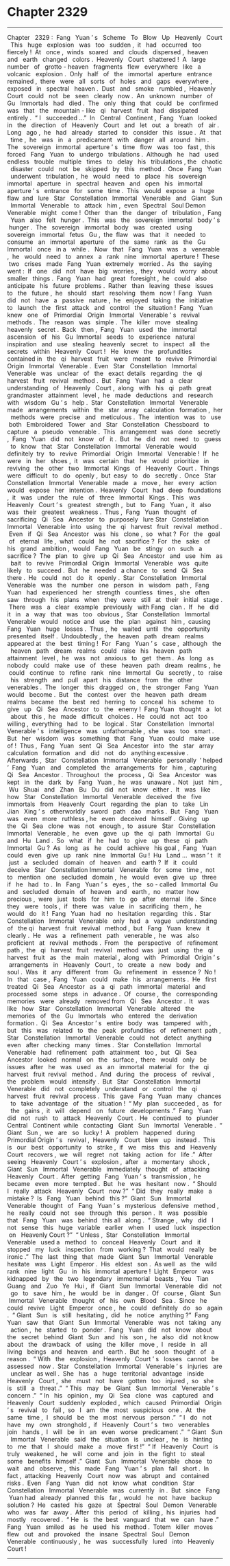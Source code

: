 
# Chapter 2329


---

Chapter ‌ ‌ 2329 :‌ ‌ Fang ‌ ‌ Yuan ’ s ‌ ‌ Scheme ‌ ‌ To ‌ ‌ Blow ‌ ‌ Up ‌ ‌ Heavenly ‌ ‌ Court ‌ ‌‌
This ‌ ‌ huge ‌ ‌ explosion ‌ ‌ was ‌ ‌ too ‌ ‌ sudden ,‌ ‌ it ‌ ‌ had ‌ ‌ occurred ‌ ‌ too ‌ ‌ fiercely !‌ ‌‌
At ‌ ‌ once ,‌ ‌ winds ‌ ‌ soared ‌ ‌ and ‌ ‌ clouds ‌ ‌ dispersed ,‌ ‌ heaven ‌ ‌ and ‌ ‌ earth ‌ ‌ changed ‌ ‌ colors .‌ ‌‌
Heavenly ‌ ‌ Court ‌ ‌ shattered !‌ ‌‌
A ‌ ‌ large ‌ ‌ number ‌ ‌ of ‌ ‌ grotto - heaven ‌ ‌ fragments ‌ ‌ flew ‌ ‌ everywhere ‌ ‌ like ‌ ‌ a ‌ ‌ volcanic ‌ ‌ explosion .‌ ‌ Only ‌ ‌ half ‌ ‌ of ‌ ‌ the ‌ ‌ immortal ‌ ‌ aperture ‌ ‌ entrance ‌ ‌ remained ,‌ ‌ there ‌ ‌ were ‌ ‌ all ‌ ‌ sorts ‌ ‌ of ‌ ‌ holes ‌ ‌ and ‌ ‌ gaps ‌ ‌ everywhere ,‌ ‌ exposed ‌ ‌ in ‌ ‌ spectral ‌ ‌ heaven .‌ ‌‌
Dust ‌ ‌ and ‌ ‌ smoke ‌ ‌ rumbled ,‌ ‌ Heavenly ‌ ‌ Court ‌ ‌ could ‌ ‌ not ‌ ‌ be ‌ ‌ seen ‌ ‌ clearly ‌ ‌ now .‌ ‌‌
An ‌ ‌ unknown ‌ ‌ number ‌ ‌ of ‌ ‌ Gu ‌ ‌ Immortals ‌ ‌ had ‌ ‌ died .‌ ‌‌
The ‌ ‌ only ‌ ‌ thing ‌ ‌ that ‌ ‌ could ‌ ‌ be ‌ ‌ confirmed ‌ ‌ was ‌ ‌ that ‌ ‌ the ‌ ‌ mountain - like ‌ ‌ qi ‌ ‌ harvest ‌ ‌ fruit ‌ ‌ had ‌ ‌ dissipated ‌ ‌ entirely .‌ ‌‌
“ I ‌ ‌ succeeded …”‌ ‌ In ‌ ‌ Central ‌ ‌ Continent ,‌ ‌ Fang ‌ ‌ Yuan ‌ ‌ looked ‌ ‌ in ‌ ‌ the ‌ ‌ direction ‌ ‌ of ‌ ‌ Heavenly ‌ ‌ Court ‌ ‌ and ‌ ‌ let ‌ ‌ out ‌ ‌ a ‌ ‌ breath ‌ ‌ of ‌ ‌ air .‌ ‌‌
Long ‌ ‌ ago ,‌ ‌ he ‌ ‌ had ‌ ‌ already ‌ ‌ started ‌ ‌ to ‌ ‌ consider ‌ ‌ this ‌ ‌ issue .‌ ‌‌
At ‌ ‌ that ‌ ‌ time ,‌ ‌ he ‌ ‌ was ‌ ‌ in ‌ ‌ a ‌ ‌ predicament ‌ ‌ with ‌ ‌ danger ‌ ‌ all ‌ ‌ around ‌ ‌ him .‌ ‌‌
The ‌ ‌ sovereign ‌ ‌ immortal ‌ ‌ aperture ’ s ‌ ‌ time ‌ ‌ flow ‌ ‌ was ‌ ‌ too ‌ ‌ fast ,‌ ‌ this ‌ ‌ forced ‌ ‌ Fang ‌ ‌ Yuan ‌ ‌ to ‌ ‌ undergo ‌ ‌ tribulations .‌ ‌ Although ‌ ‌ he ‌ ‌ had ‌ ‌ used ‌ ‌ endless ‌ ‌ trouble ‌ ‌ multiple ‌ ‌ times ‌ ‌ to ‌ ‌ delay ‌ ‌ his ‌ ‌ tribulations ,‌ ‌ the ‌ ‌ chaotic ‌ ‌ disaster ‌ ‌ could ‌ ‌ not ‌ ‌ be ‌ ‌ skipped ‌ ‌ by ‌ ‌ this ‌ ‌ method .‌ ‌‌
Once ‌ ‌ Fang ‌ ‌ Yuan ‌ ‌ underwent ‌ ‌ tribulation ,‌ ‌ he ‌ ‌ would ‌ ‌ need ‌ ‌ to ‌ ‌ place ‌ ‌ his ‌ ‌ sovereign ‌ ‌ immortal ‌ ‌ aperture ‌ ‌ in ‌ ‌ spectral ‌ ‌ heaven ‌ ‌ and ‌ ‌ open ‌ ‌ his ‌ ‌ immortal ‌ ‌ aperture ’ s ‌ ‌ entrance ‌ ‌ for ‌ ‌ some ‌ ‌ time .‌ ‌‌
This ‌ ‌ would ‌ ‌ expose ‌ ‌ a ‌ ‌ huge ‌ ‌ flaw ‌ ‌ and ‌ ‌ lure ‌ ‌ Star ‌ ‌ Constellation ‌ ‌ Immortal ‌ ‌ Venerable ‌ ‌ and ‌ ‌ Giant ‌ ‌ Sun ‌ ‌ Immortal ‌ ‌ Venerable ‌ ‌ to ‌ ‌ attack ‌ ‌ him ,‌ ‌ even ‌ ‌ Spectral ‌ ‌ Soul ‌ ‌ Demon ‌ ‌ Venerable ‌ ‌ might ‌ ‌ come !‌ ‌‌
Other ‌ ‌ than ‌ ‌ the ‌ ‌ danger ‌ ‌ of ‌ ‌ tribulation ,‌ ‌ Fang ‌ ‌ Yuan ‌ ‌ also ‌ ‌ felt ‌ ‌ hunger .‌ ‌‌
This ‌ ‌ was ‌ ‌ the ‌ ‌ sovereign ‌ ‌ immortal ‌ ‌ body ’ s ‌ ‌ hunger .‌ ‌‌
The ‌ ‌ sovereign ‌ ‌ immortal ‌ ‌ body ‌ ‌ was ‌ ‌ created ‌ ‌ using ‌ ‌ sovereign ‌ ‌ immortal ‌ ‌ fetus ‌ ‌ Gu ,‌ ‌ the ‌ ‌ flaw ‌ ‌ was ‌ ‌ that ‌ ‌ it ‌ ‌ needed ‌ ‌ to ‌ ‌ consume ‌ ‌ an ‌ ‌ immortal ‌ ‌ aperture ‌ ‌ of ‌ ‌ the ‌ ‌ same ‌ ‌ rank ‌ ‌ as ‌ ‌ the ‌ ‌ Gu ‌ ‌ Immortal ‌ ‌ once ‌ ‌ in ‌ ‌ a ‌ ‌ while .‌ ‌
‌
Now ‌ ‌ that ‌ ‌ Fang ‌ ‌ Yuan ‌ ‌ was ‌ ‌ a ‌ ‌ venerable ,‌ ‌ he ‌ ‌ would ‌ ‌ need ‌ ‌ to ‌ ‌ annex ‌ ‌ a ‌ ‌ rank ‌ ‌ nine ‌ ‌ immortal ‌ ‌ aperture !‌ ‌‌
These ‌ ‌ two ‌ ‌ crises ‌ ‌ made ‌ ‌ Fang ‌ ‌ Yuan ‌ ‌ extremely ‌ ‌ worried .‌ ‌‌
As ‌ ‌ the ‌ ‌ saying ‌ ‌ went :‌ ‌ If ‌ ‌ one ‌ ‌ did ‌ ‌ not ‌ ‌ have ‌ ‌ big ‌ ‌ worries ,‌ ‌ they ‌ ‌ would ‌ ‌ worry ‌ ‌ about ‌ ‌ smaller ‌ ‌ things .‌ ‌‌
Fang ‌ ‌ Yuan ‌ ‌ had ‌ ‌ great ‌ ‌ foresight ,‌ ‌ he ‌ ‌ could ‌ ‌ also ‌ ‌ anticipate ‌ ‌ his ‌ ‌ future ‌ ‌ problems .‌ ‌ Rather ‌ ‌ than ‌ ‌ leaving ‌ ‌ these ‌ ‌ issues ‌ ‌ to ‌ ‌ the ‌ ‌ future ,‌ ‌ he ‌ ‌ should ‌ ‌ start ‌ ‌ resolving ‌ ‌ them ‌ ‌ now !‌ ‌‌
Fang ‌ ‌ Yuan ‌ ‌ did ‌ ‌ not ‌ ‌ have ‌ ‌ a ‌ ‌ passive ‌ ‌ nature ,‌ ‌ he ‌ ‌ enjoyed ‌ ‌ taking ‌ ‌ the ‌ ‌ initiative ‌ ‌ to ‌ ‌ launch ‌ ‌ the ‌ ‌ first ‌ ‌ attack ‌ ‌ and ‌ ‌ control ‌ ‌ the ‌ ‌ situation !‌ ‌‌
Fang ‌ ‌ Yuan ‌ ‌ knew ‌ ‌ one ‌ ‌ of ‌ ‌ Primordial ‌ ‌ Origin ‌ ‌ Immortal ‌ ‌ Venerable ’ s ‌ ‌ revival ‌ ‌ methods .‌ ‌‌
The ‌ ‌ reason ‌ ‌ was ‌ ‌ simple .‌ ‌‌
The ‌ ‌ killer ‌ ‌ move ‌ ‌ stealing ‌ ‌ heavenly ‌ ‌ secret .‌ ‌‌
Back ‌ ‌ then ,‌ ‌ Fang ‌ ‌ Yuan ‌ ‌ used ‌ ‌ the ‌ ‌ immortal ‌ ‌ ascension ‌ ‌ of ‌ ‌ his ‌ ‌ Gu ‌ ‌ Immortal ‌ ‌ seeds ‌ ‌ to ‌ ‌ experience ‌ ‌ natural ‌ ‌ inspiration ‌ ‌ and ‌ ‌ use ‌ ‌ stealing ‌ ‌ heavenly ‌ ‌ secret ‌ ‌ to ‌ ‌ inspect ‌ ‌ all ‌ ‌ the ‌ ‌ secrets ‌ ‌ within ‌ ‌ Heavenly ‌ ‌ Court !‌ ‌
‌
He ‌ ‌ knew ‌ ‌ the ‌ ‌ profundities ‌ ‌ contained ‌ ‌ in ‌ ‌ the ‌ ‌ qi ‌ ‌ harvest ‌ ‌ fruit ‌ ‌ were ‌ ‌ meant ‌ ‌ to ‌ ‌ revive ‌ ‌ Primordial ‌ ‌ Origin ‌ ‌ Immortal ‌ ‌ Venerable .‌ ‌‌
Even ‌ ‌ Star ‌ ‌ Constellation ‌ ‌ Immortal ‌ ‌ Venerable ‌ ‌ was ‌ ‌ unclear ‌ ‌ of ‌ ‌ the ‌ ‌ exact ‌ ‌ details ‌ ‌ regarding ‌ ‌ the ‌ ‌ qi ‌ ‌ harvest ‌ ‌ fruit ‌ ‌ revival ‌ ‌ method .‌ ‌‌
But ‌ ‌ Fang ‌ ‌ Yuan ‌ ‌ had ‌ ‌ a ‌ ‌ clear ‌ ‌ understanding ‌ ‌ of ‌ ‌ Heavenly ‌ ‌ Court ,‌ ‌ along ‌ ‌ with ‌ ‌ his ‌ ‌ qi ‌ ‌ path ‌ ‌ great ‌ ‌ grandmaster ‌ ‌ attainment ‌ ‌ level ,‌ ‌ he ‌ ‌ made ‌ ‌ deductions ‌ ‌ and ‌ ‌ research ‌ ‌ with ‌ ‌ wisdom ‌ ‌ Gu ’ s ‌ ‌ help .‌ ‌‌
Star ‌ ‌ Constellation ‌ ‌ Immortal ‌ ‌ Venerable ‌ ‌ made ‌ ‌ arrangements ‌ ‌ within ‌ ‌ the ‌ ‌ star ‌ ‌ array ‌ ‌ calculation ‌ ‌ formation ,‌ ‌ her ‌ ‌ methods ‌ ‌ were ‌ ‌ precise ‌ ‌ and ‌ ‌ meticulous .‌ ‌ The ‌ ‌ intention ‌ ‌ was ‌ ‌ to ‌ ‌ use ‌ ‌ both ‌ ‌ Embroidered ‌ ‌ Tower ‌ ‌ and ‌ ‌ Star ‌ ‌ Constellation ‌ ‌ Chessboard ‌ ‌ to ‌ ‌ capture ‌ ‌ a ‌ ‌ pseudo ‌ ‌ venerable .‌ ‌‌
This ‌ ‌ arrangement ‌ ‌ was ‌ ‌ done ‌ ‌ secretly ,‌ ‌ Fang ‌ ‌ Yuan ‌ ‌ did ‌ ‌ not ‌ ‌ know ‌ ‌ of ‌ ‌ it .‌ ‌‌
But ‌ ‌ he ‌ ‌ did ‌ ‌ not ‌ ‌ need ‌ ‌ to ‌ ‌ guess ‌ ‌ to ‌ ‌ know ‌ ‌ that ‌ ‌ Star ‌ ‌ Constellation ‌ ‌ Immortal ‌ ‌ Venerable ‌ ‌ would ‌ ‌ definitely ‌ ‌ try ‌ ‌ to ‌ ‌ revive ‌ ‌ Primordial ‌ ‌ Origin ‌ ‌ Immortal ‌ ‌ Venerable !‌ ‌‌
If ‌ ‌ he ‌ ‌ were ‌ ‌ in ‌ ‌ her ‌ ‌ shoes ,‌ ‌ it ‌ ‌ was ‌ ‌ certain ‌ ‌ that ‌ ‌ he ‌ ‌ would ‌ ‌ prioritize ‌ ‌ in ‌ ‌ reviving ‌ ‌ the ‌ ‌ other ‌ ‌ two ‌ ‌ Immortal ‌ ‌ Kings ‌ ‌ of ‌ ‌ Heavenly ‌ ‌ Court .‌ ‌‌
Things ‌ ‌ were ‌ ‌ difficult ‌ ‌ to ‌ ‌ do ‌ ‌ openly ,‌ ‌ but ‌ ‌ easy ‌ ‌ to ‌ ‌ do ‌ ‌ secretly .‌ ‌ Once ‌ ‌ Star ‌ ‌ Constellation ‌ ‌ Immortal ‌ ‌ Venerable ‌ ‌ made ‌ ‌ a ‌ ‌ move ,‌ ‌ her ‌ ‌ every ‌ ‌ action ‌ ‌ would ‌ ‌ expose ‌ ‌ her ‌ ‌ intention .‌ ‌‌
Heavenly ‌ ‌ Court ‌ ‌ had ‌ ‌ deep ‌ ‌ foundations ,‌ ‌ it ‌ ‌ was ‌ ‌ under ‌ ‌ the ‌ ‌ rule ‌ ‌ of ‌ ‌ three ‌ ‌ Immortal ‌ ‌ Kings .‌ ‌ This ‌ ‌ was ‌ ‌ Heavenly ‌ ‌ Court ’ s ‌ ‌ greatest ‌ ‌ strength ,‌ ‌ but ‌ ‌ to ‌ ‌ Fang ‌ ‌ Yuan ,‌ ‌ it ‌ ‌ also ‌ ‌ was ‌ ‌ their ‌ ‌ greatest ‌ ‌ weakness .‌ ‌‌
Thus ,‌ ‌ Fang ‌ ‌ Yuan ‌ ‌ thought ‌ ‌ of ‌ ‌ sacrificing ‌ ‌ Qi ‌ ‌ Sea ‌ ‌ Ancestor ‌ ‌ to ‌ ‌ purposely ‌ ‌ lure ‌ ‌ Star ‌ ‌ Constellation ‌ ‌ Immortal ‌ ‌ Venerable ‌ ‌ into ‌ ‌ using ‌ ‌ the ‌ ‌ qi ‌ ‌ harvest ‌ ‌ fruit ‌ ‌ revival ‌ ‌ method .‌ ‌‌
Even ‌ ‌ if ‌ ‌ Qi ‌ ‌ Sea ‌ ‌ Ancestor ‌ ‌ was ‌ ‌ his ‌ ‌ clone ,‌ ‌ so ‌ ‌ what ?‌ ‌‌
For ‌ ‌ the ‌ ‌ goal ‌ ‌ of ‌ ‌ eternal ‌ ‌ life ,‌ ‌ what ‌ ‌ could ‌ ‌ he ‌ ‌ not ‌ ‌ sacrifice ?‌ ‌‌
For ‌ ‌ the ‌ ‌ sake ‌ ‌ of ‌ ‌ his ‌ ‌ grand ‌ ‌ ambition ,‌ ‌ would ‌ ‌ Fang ‌ ‌ Yuan ‌ ‌ be ‌ ‌ stingy ‌ ‌ on ‌ ‌ such ‌ ‌ a ‌ ‌ sacrifice ?‌ ‌‌
The ‌ ‌ plan ‌ ‌ to ‌ ‌ give ‌ ‌ up ‌ ‌ Qi ‌ ‌ Sea ‌ ‌ Ancestor ‌ ‌ and ‌ ‌ use ‌ ‌ him ‌ ‌ as ‌ ‌ bait ‌ ‌ to ‌ ‌ revive ‌ ‌ Primordial ‌ ‌ Origin ‌ ‌ Immortal ‌ ‌ Venerable ‌ ‌ was ‌ ‌ quite ‌ ‌ likely ‌ ‌ to ‌ ‌ succeed .‌ ‌‌
But ‌ ‌ he ‌ ‌ needed ‌ ‌ a ‌ ‌ chance ‌ ‌ to ‌ ‌ send ‌ ‌ Qi ‌ ‌ Sea ‌ ‌ there .‌ ‌‌
He ‌ ‌ could ‌ ‌ not ‌ ‌ do ‌ ‌ it ‌ ‌ openly .‌ ‌‌
Star ‌ ‌ Constellation ‌ ‌ Immortal ‌ ‌ Venerable ‌ ‌ was ‌ ‌ the ‌ ‌ number ‌ ‌ one ‌ ‌ person ‌ ‌ in ‌ ‌ wisdom ‌ ‌ path ,‌ ‌ Fang ‌ ‌ Yuan ‌ ‌ had ‌ ‌ experienced ‌ ‌ her ‌ ‌ strength ‌ ‌ countless ‌ ‌ times ,‌ ‌ she ‌ ‌ often ‌ ‌ saw ‌ ‌ through ‌ ‌ his ‌ ‌ plans ‌ ‌ when ‌ ‌ they ‌ ‌ were ‌ ‌ still ‌ ‌ at ‌ ‌ their ‌ ‌ initial ‌ ‌ stage .‌ ‌ There ‌ ‌ was ‌ ‌ a ‌ ‌ clear ‌ ‌ example ‌ ‌ previously ‌ ‌ with ‌ ‌ Fang ‌ ‌ clan .‌ ‌‌
If ‌ ‌ he ‌ ‌ did ‌ ‌ it ‌ ‌ in ‌ ‌ a ‌ ‌ way ‌ ‌ that ‌ ‌ was ‌ ‌ too ‌ ‌ obvious ,‌ ‌ Star ‌ ‌ Constellation ‌ ‌ Immortal ‌ ‌ Venerable ‌ ‌ would ‌ ‌ notice ‌ ‌ and ‌ ‌ use ‌ ‌ the ‌ ‌ plan ‌ ‌ against ‌ ‌ him ,‌ ‌ causing ‌ ‌ Fang ‌ ‌ Yuan ‌ ‌ huge ‌ ‌ losses .‌ ‌‌
Thus ,‌ ‌ he ‌ ‌ waited ‌ ‌ until ‌ ‌ the ‌ ‌ opportunity ‌ ‌ presented ‌ ‌ itself .‌ ‌‌
Undoubtedly ,‌ ‌ the ‌ ‌ heaven ‌ ‌ path ‌ ‌ dream ‌ ‌ realms ‌ ‌ appeared ‌ ‌ at ‌ ‌ the ‌ ‌ best ‌ ‌ timing !‌ ‌‌
For ‌ ‌ Fang ‌ ‌ Yuan ’ s ‌ ‌ case ,‌ ‌ although ‌ ‌ the ‌ ‌ heaven ‌ ‌ path ‌ ‌ dream ‌ ‌ realms ‌ ‌ could ‌ ‌ raise ‌ ‌ his ‌ ‌ heaven ‌ ‌ path ‌ ‌ attainment ‌ ‌ level ,‌ ‌ he ‌ ‌ was ‌ ‌ not ‌ ‌ anxious ‌ ‌ to ‌ ‌ get ‌ ‌ them .‌ ‌‌
As ‌ ‌ long ‌ ‌ as ‌ ‌ nobody ‌ ‌ could ‌ ‌ make ‌ ‌ use ‌ ‌ of ‌ ‌ these ‌ ‌ heaven ‌ ‌ path ‌ ‌ dream ‌ ‌ realms ,‌ ‌ he ‌ ‌ could ‌ ‌ continue ‌ ‌ to ‌ ‌ refine ‌ ‌ rank ‌ ‌ nine ‌ ‌ Immortal ‌ ‌ Gu ‌ ‌ secretly ,‌ ‌ to ‌ ‌ raise ‌ ‌ his ‌ ‌ strength ‌ ‌ and ‌ ‌ pull ‌ ‌ apart ‌ ‌ his ‌ ‌ distance ‌ ‌ from ‌ ‌ the ‌ ‌ other ‌ ‌ venerables .‌ ‌‌
The ‌ ‌ longer ‌ ‌ this ‌ ‌ dragged ‌ ‌ on ,‌ ‌ the ‌ ‌ stronger ‌ ‌ Fang ‌ ‌ Yuan ‌ ‌ would ‌ ‌ become .‌ ‌‌
But ‌ ‌ the ‌ ‌ contest ‌ ‌ over ‌ ‌ the ‌ ‌ heaven ‌ ‌ path ‌ ‌ dream ‌ ‌ realms ‌ ‌ became ‌ ‌ the ‌ ‌ best ‌ ‌ red ‌ ‌ herring ‌ ‌ to ‌ ‌ conceal ‌ ‌ his ‌ ‌ scheme ‌ ‌ to ‌ ‌ give ‌ ‌ up ‌ ‌ Qi ‌ ‌ Sea ‌ ‌ Ancestor ‌ ‌ to ‌ ‌ the ‌ ‌ enemy !‌ ‌‌
Fang ‌ ‌ Yuan ‌ ‌ thought ‌ ‌ a ‌ ‌ lot ‌ ‌ about ‌ ‌ this ,‌ ‌ he ‌ ‌ made ‌ ‌ difficult ‌ ‌ choices .‌ ‌‌
He ‌ ‌ could ‌ ‌ not ‌ ‌ act ‌ ‌ too ‌ ‌ willing ,‌ ‌ everything ‌ ‌ had ‌ ‌ to ‌ ‌ be ‌ ‌ logical .‌ ‌‌
Star ‌ ‌ Constellation ‌ ‌ Immortal ‌ ‌ Venerable ’ s ‌ ‌ intelligence ‌ ‌ was ‌ ‌ unfathomable ,‌ ‌ she ‌ ‌ was ‌ ‌ too ‌ ‌ smart .‌ ‌ But ‌ ‌ her ‌ ‌ wisdom ‌ ‌ was ‌ ‌ something ‌ ‌ that ‌ ‌ Fang ‌ ‌ Yuan ‌ ‌ could ‌ ‌ make ‌ ‌ use ‌ ‌ of !‌ ‌‌
Thus ,‌ ‌ Fang ‌ ‌ Yuan ‌ ‌ sent ‌ ‌ Qi ‌ ‌ Sea ‌ ‌ Ancestor ‌ ‌ into ‌ ‌ the ‌ ‌ star ‌ ‌ array ‌ ‌ calculation ‌ ‌ formation ‌ ‌ and ‌ ‌ did ‌ ‌ not ‌ ‌ do ‌ ‌ anything ‌ ‌ excessive .‌ ‌ Afterwards ,‌ ‌ Star ‌ ‌ Constellation ‌ ‌ Immortal ‌ ‌ Venerable ‌ ‌ personally ‌ ‌’ helped ’‌ ‌ Fang ‌ ‌ Yuan ‌ ‌ and ‌ ‌ completed ‌ ‌ the ‌ ‌ arrangements ‌ ‌ for ‌ ‌ him ,‌ ‌ capturing ‌ ‌ Qi ‌ ‌ Sea ‌ ‌ Ancestor .‌ ‌‌
Throughout ‌ ‌ the ‌ ‌ process ,‌ ‌ Qi ‌ ‌ Sea ‌ ‌ Ancestor ‌ ‌ was ‌ ‌ kept ‌ ‌ in ‌ ‌ the ‌ ‌ dark ‌ ‌ by ‌ ‌ Fang ‌ ‌ Yuan ,‌ ‌ he ‌ ‌ was ‌ ‌ unaware .‌ ‌‌
Not ‌ ‌ just ‌ ‌ him ,‌ ‌ Wu ‌ ‌ Shuai ‌ ‌ and ‌ ‌ Zhan ‌ ‌ Bu ‌ ‌ Du ‌ ‌ did ‌ ‌ not ‌ ‌ know ‌ ‌ either .‌ ‌‌
It ‌ ‌ was ‌ ‌ like ‌ ‌ how ‌ ‌ Star ‌ ‌ Constellation ‌ ‌ Immortal ‌ ‌ Venerable ‌ ‌ deceived ‌ ‌ the ‌ ‌ five ‌ ‌ immortals ‌ ‌ from ‌ ‌ Heavenly ‌ ‌ Court ‌ ‌ regarding ‌ ‌ the ‌ ‌ plan ‌ ‌ to ‌ ‌ take ‌ ‌ Lin ‌ ‌ Jian ‌ ‌ Xing ’ s ‌ ‌ otherworldly ‌ ‌ sword ‌ ‌ path ‌ ‌ dao ‌ ‌ marks .‌ ‌‌
But ‌ ‌ Fang ‌ ‌ Yuan ‌ ‌ was ‌ ‌ even ‌ ‌ more ‌ ‌ ruthless ,‌ ‌ he ‌ ‌ even ‌ ‌ deceived ‌ ‌ himself .‌ ‌‌
Giving ‌ ‌ up ‌ ‌ the ‌ ‌ Qi ‌ ‌ Sea ‌ ‌ clone ‌ ‌ was ‌ ‌ not ‌ ‌ enough ,‌ ‌ to ‌ ‌ assure ‌ ‌ Star ‌ ‌ Constellation ‌ ‌ Immortal ‌ ‌ Venerable ,‌ ‌ he ‌ ‌ even ‌ ‌ gave ‌ ‌ up ‌ ‌ the ‌ ‌ qi ‌ ‌ path ‌ ‌ Immortal ‌ ‌ Gu ‌ ‌ and ‌ ‌ Hu ‌ ‌ Land .‌ ‌‌
So ‌ ‌ what ‌ ‌ if ‌ ‌ he ‌ ‌ had ‌ ‌ to ‌ ‌ give ‌ ‌ up ‌ ‌ these ‌ ‌ qi ‌ ‌ path ‌ ‌ Immortal ‌ ‌ Gu ?‌ ‌‌
As ‌ ‌ long ‌ ‌ as ‌ ‌ he ‌ ‌ could ‌ ‌ achieve ‌ ‌ his ‌ ‌ goal ,‌ ‌ Fang ‌ ‌ Yuan ‌ ‌ could ‌ ‌ even ‌ ‌ give ‌ ‌ up ‌ ‌ rank ‌ ‌ nine ‌ ‌ Immortal ‌ ‌ Gu !‌ ‌‌
Hu ‌ ‌ Land …‌ ‌ wasn ’ t ‌ ‌ it ‌ ‌ just ‌ ‌ a ‌ ‌ secluded ‌ ‌ domain ‌ ‌ of ‌ ‌ heaven ‌ ‌ and ‌ ‌ earth ?‌ ‌‌
If ‌ ‌ it ‌ ‌ could ‌ ‌ deceive ‌ ‌ Star ‌ ‌ Constellation ‌ ‌ Immortal ‌ ‌ Venerable ‌ ‌ for ‌ ‌ some ‌ ‌ time ,‌ ‌ not ‌ ‌ to ‌ ‌ mention ‌ ‌ one ‌ ‌ secluded ‌ ‌ domain ,‌ ‌ he ‌ ‌ would ‌ ‌ even ‌ ‌ give ‌ ‌ up ‌ ‌ three ‌ ‌ if ‌ ‌ he ‌ ‌ had ‌ ‌ to .‌ ‌‌
In ‌ ‌ Fang ‌ ‌ Yuan ’ s ‌ ‌ eyes ,‌ ‌ the ‌ ‌ so - called ‌ ‌ Immortal ‌ ‌ Gu ‌ ‌ and ‌ ‌ secluded ‌ ‌ domain ‌ ‌ of ‌ ‌ heaven ‌ ‌ and ‌ ‌ earth ,‌ ‌ no ‌ ‌ matter ‌ ‌ how ‌ ‌ precious ,‌ ‌ were ‌ ‌ just ‌ ‌ tools ‌ ‌ for ‌ ‌ him ‌ ‌ to ‌ ‌ go ‌ ‌ after ‌ ‌ eternal ‌ ‌ life .‌ ‌‌
Since ‌ ‌ they ‌ ‌ were ‌ ‌ tools ,‌ ‌ if ‌ ‌ there ‌ ‌ was ‌ ‌ value ‌ ‌ in ‌ ‌ sacrificing ‌ ‌ them ,‌ ‌ he ‌ ‌ would ‌ ‌ do ‌ ‌ it !‌ ‌‌
Fang ‌ ‌ Yuan ‌ ‌ had ‌ ‌ no ‌ ‌ hesitation ‌ ‌ regarding ‌ ‌ this .‌ ‌‌
Star ‌ ‌ Constellation ‌ ‌ Immortal ‌ ‌ Venerable ‌ ‌ only ‌ ‌ had ‌ ‌ a ‌ ‌ vague ‌ ‌ understanding ‌ ‌ of ‌ ‌ the ‌ ‌ qi ‌ ‌ harvest ‌ ‌ fruit ‌ ‌ revival ‌ ‌ method ,‌ ‌ but ‌ ‌ Fang ‌ ‌ Yuan ‌ ‌ knew ‌ ‌ it ‌ ‌ clearly .‌ ‌‌
He ‌ ‌ was ‌ ‌ a ‌ ‌ refinement ‌ ‌ path ‌ ‌ venerable ,‌ ‌ he ‌ ‌ was ‌ ‌ also ‌ ‌ proficient ‌ ‌ at ‌ ‌ revival ‌ ‌ methods .‌ ‌‌
From ‌ ‌ the ‌ ‌ perspective ‌ ‌ of ‌ ‌ refinement ‌ ‌ path ,‌ ‌ the ‌ ‌ qi ‌ ‌ harvest ‌ ‌ fruit ‌ ‌ revival ‌ ‌ method ‌ ‌ was ‌ ‌ just ‌ ‌ using ‌ ‌ the ‌ ‌ qi ‌ ‌ harvest ‌ ‌ fruit ‌ ‌ as ‌ ‌ the ‌ ‌ main ‌ ‌ material ,‌ ‌ along ‌ ‌ with ‌ ‌ Primordial ‌ ‌ Origin ’ s ‌ ‌ arrangements ‌ ‌ in ‌ ‌ Heavenly ‌ ‌ Court ,‌ ‌ to ‌ ‌ create ‌ ‌ a ‌ ‌ new ‌ ‌ body ‌ ‌ and ‌ ‌ soul .‌ ‌‌
Was ‌ ‌ it ‌ ‌ any ‌ ‌ different ‌ ‌ from ‌ ‌ Gu ‌ ‌ refinement ‌ ‌ in ‌ ‌ essence ?‌ ‌‌
No !‌ ‌
‌
In ‌ ‌ that ‌ ‌ case ,‌ ‌ Fang ‌ ‌ Yuan ‌ ‌ could ‌ ‌ make ‌ ‌ his ‌ ‌ arrangements .‌ ‌‌
He ‌ ‌ first ‌ ‌ treated ‌ ‌ Qi ‌ ‌ Sea ‌ ‌ Ancestor ‌ ‌ as ‌ ‌ a ‌ ‌ qi ‌ ‌ path ‌ ‌ immortal ‌ ‌ material ‌ ‌ and ‌ ‌ processed ‌ ‌ some ‌ ‌ steps ‌ ‌ in ‌ ‌ advance .‌ ‌ Of ‌ ‌ course ,‌ ‌ the ‌ ‌ corresponding ‌ ‌ memories ‌ ‌ were ‌ ‌ already ‌ ‌ removed ‌ ‌ from ‌ ‌ Qi ‌ ‌ Sea ‌ ‌ Ancestor .‌ ‌‌
It ‌ ‌ was ‌ ‌ like ‌ ‌ how ‌ ‌ Star ‌ ‌ Constellation ‌ ‌ Immortal ‌ ‌ Venerable ‌ ‌ altered ‌ ‌ the ‌ ‌ memories ‌ ‌ of ‌ ‌ the ‌ ‌ Gu ‌ ‌ Immortals ‌ ‌ who ‌ ‌ entered ‌ ‌ the ‌ ‌ derivation ‌ ‌ formation .‌ ‌‌
Qi ‌ ‌ Sea ‌ ‌ Ancestor ’ s ‌ ‌ entire ‌ ‌ body ‌ ‌ was ‌ ‌ tampered ‌ ‌ with ,‌ ‌ but ‌ ‌ this ‌ ‌ was ‌ ‌ related ‌ ‌ to ‌ ‌ the ‌ ‌ peak ‌ ‌ profundities ‌ ‌ of ‌ ‌ refinement ‌ ‌ path ,‌ ‌ Star ‌ ‌ Constellation ‌ ‌ Immortal ‌ ‌ Venerable ‌ ‌ could ‌ ‌ not ‌ ‌ detect ‌ ‌ anything ‌ ‌ even ‌ ‌ after ‌ ‌ checking ‌ ‌ many ‌ ‌ times .‌ ‌‌
Star ‌ ‌ Constellation ‌ ‌ Immortal ‌ ‌ Venerable ‌ ‌ had ‌ ‌ refinement ‌ ‌ path ‌ ‌ attainment ‌ ‌ too ,‌ ‌ but ‌ ‌ Qi ‌ ‌ Sea ‌ ‌ Ancestor ‌ ‌ looked ‌ ‌ normal ‌ ‌ on ‌ ‌ the ‌ ‌ surface ,‌ ‌ there ‌ ‌ would ‌ ‌ only ‌ ‌ be ‌ ‌ issues ‌ ‌ after ‌ ‌ he ‌ ‌ was ‌ ‌ used ‌ ‌ as ‌ ‌ an ‌ ‌ immortal ‌ ‌ material ‌ ‌ for ‌ ‌ the ‌ ‌ qi ‌ ‌ harvest ‌ ‌ fruit ‌ ‌ revival ‌ ‌ method .‌ ‌‌
And ‌ ‌ during ‌ ‌ the ‌ ‌ process ‌ ‌ of ‌ ‌ revival ,‌ ‌ the ‌ ‌ problem ‌ ‌ would ‌ ‌ intensify .‌ ‌‌
But ‌ ‌ Star ‌ ‌ Constellation ‌ ‌ Immortal ‌ ‌ Venerable ‌ ‌ did ‌ ‌ not ‌ ‌ completely ‌ ‌ understand ‌ ‌ or ‌ ‌ control ‌ ‌ the ‌ ‌ qi ‌ ‌ harvest ‌ ‌ fruit ‌ ‌ revival ‌ ‌ process .‌ ‌‌
This ‌ ‌ gave ‌ ‌ Fang ‌ ‌ Yuan ‌ ‌ many ‌ ‌ chances ‌ ‌ to ‌ ‌ take ‌ ‌ advantage ‌ ‌ of ‌ ‌ the ‌ ‌ situation !‌ ‌‌
“ My ‌ ‌ plan ‌ ‌ succeeded ,‌ ‌ as ‌ ‌ for ‌ ‌ the ‌ ‌ gains ,‌ ‌ it ‌ ‌ will ‌ ‌ depend ‌ ‌ on ‌ ‌ future ‌ ‌ developments .”‌ ‌ Fang ‌ ‌ Yuan ‌ ‌ did ‌ ‌ not ‌ ‌ rush ‌ ‌ to ‌ ‌ attack ‌ ‌ Heavenly ‌ ‌ Court .‌ ‌‌
He ‌ ‌ continued ‌ ‌ to ‌ ‌ plunder ‌ ‌ Central ‌ ‌ Continent ‌ ‌ while ‌ ‌ contacting ‌ ‌ Giant ‌ ‌ Sun ‌ ‌ Immortal ‌ ‌ Venerable .‌ ‌‌
“ Giant ‌ ‌ Sun ,‌ ‌ we ‌ ‌ are ‌ ‌ so ‌ ‌ lucky !‌ ‌ A ‌ ‌ problem ‌ ‌ happened ‌ ‌ during ‌ ‌ Primordial ‌ ‌ Origin ’ s ‌ ‌ revival ,‌ ‌ Heavenly ‌ ‌ Court ‌ ‌ blew ‌ ‌ up ‌ ‌ instead .‌ ‌ This ‌ ‌ is ‌ ‌ our ‌ ‌ best ‌ ‌ opportunity ‌ ‌ to ‌ ‌ strike ,‌ ‌ if ‌ ‌ we ‌ ‌ miss ‌ ‌ this ‌ ‌ and ‌ ‌ Heavenly ‌ ‌ Court ‌ ‌ recovers ,‌ ‌ we ‌ ‌ will ‌ ‌ regret ‌ ‌ not ‌ ‌ taking ‌ ‌ action ‌ ‌ for ‌ ‌ life .”‌ ‌‌
After ‌ ‌ seeing ‌ ‌ Heavenly ‌ ‌ Court ’ s ‌ ‌ explosion ,‌ ‌ after ‌ ‌ a ‌ ‌ momentary ‌ ‌ shock ,‌ ‌ Giant ‌ ‌ Sun ‌ ‌ Immortal ‌ ‌ Venerable ‌ ‌ immediately ‌ ‌ thought ‌ ‌ of ‌ ‌ attacking ‌ ‌ Heavenly ‌ ‌ Court .‌ ‌‌
After ‌ ‌ getting ‌ ‌ Fang ‌ ‌ Yuan ’ s ‌ ‌ transmission ,‌ ‌ he ‌ ‌ became ‌ ‌ even ‌ ‌ more ‌ ‌ tempted .‌ ‌‌
But ‌ ‌ he ‌ ‌ was ‌ ‌ hesitant ‌ ‌ now .‌ ‌‌
“ Should ‌ ‌ I ‌ ‌ really ‌ ‌ attack ‌ ‌ Heavenly ‌ ‌ Court ‌ ‌ now ?”‌ ‌‌
“ Did ‌ ‌ they ‌ ‌ really ‌ ‌ make ‌ ‌ a ‌ ‌ mistake ?‌ ‌ Is ‌ ‌ Fang ‌ ‌ Yuan ‌ ‌ behind ‌ ‌ this ?”‌ ‌ Giant ‌ ‌ Sun ‌ ‌ Immortal ‌ ‌ Venerable ‌ ‌ thought ‌ ‌ of ‌ ‌ Fang ‌ ‌ Yuan ’ s ‌ ‌ mysterious ‌ ‌ defensive ‌ ‌ method ,‌ ‌ he ‌ ‌ really ‌ ‌ could ‌ ‌ not ‌ ‌ see ‌ ‌ through ‌ ‌ this ‌ ‌ person .‌ ‌ It ‌ ‌ was ‌ ‌ possible ‌ ‌ that ‌ ‌ Fang ‌ ‌ Yuan ‌ ‌ was ‌ ‌ behind ‌ ‌ this ‌ ‌ all ‌ ‌ along .‌ ‌‌
“ Strange ,‌ ‌ why ‌ ‌ did ‌ ‌ I ‌ ‌ not ‌ ‌ sense ‌ ‌ this ‌ ‌ huge ‌ ‌ variable ‌ ‌ earlier ‌ ‌ when ‌ ‌ I ‌ ‌ used ‌ ‌ luck ‌ ‌ inspection ‌ ‌ on ‌ ‌ Heavenly ‌ ‌ Court ?”‌ ‌‌
“ Unless ,‌ ‌ Star ‌ ‌ Constellation ‌ ‌ Immortal ‌ ‌ Venerable ‌ ‌ used ‌ ‌ a ‌ ‌ method ‌ ‌ to ‌ ‌ conceal ‌ ‌ Heavenly ‌ ‌ Court ‌ ‌ and ‌ ‌ it ‌ ‌ stopped ‌ ‌ my ‌ ‌ luck ‌ ‌ inspection ‌ ‌ from ‌ ‌ working ?‌ ‌ That ‌ ‌ would ‌ ‌ really ‌ ‌ be ‌ ‌ ironic .”‌ ‌‌
The ‌ ‌ last ‌ ‌ thing ‌ ‌ that ‌ ‌ made ‌ ‌ Giant ‌ ‌ Sun ‌ ‌ Immortal ‌ ‌ Venerable ‌ ‌ hesitate ‌ ‌ was ‌ ‌ Light ‌ ‌ Emperor .‌ ‌‌
His ‌ ‌ eldest ‌ ‌ son .‌ ‌‌
As ‌ ‌ well ‌ ‌ as ‌ ‌ the ‌ ‌ wild ‌ ‌ rank ‌ ‌ nine ‌ ‌ light ‌ ‌ Gu ‌ ‌ in ‌ ‌ his ‌ ‌ immortal ‌ ‌ aperture !‌ ‌‌
Light ‌ ‌ Emperor ‌ ‌ was ‌ ‌ kidnapped ‌ ‌ by ‌ ‌ the ‌ ‌ two ‌ ‌ legendary ‌ ‌ immemorial ‌ ‌ beasts ,‌ ‌ You ‌ ‌ Tian ‌ ‌ Guang ‌ ‌ and ‌ ‌ Zuo ‌ ‌ Ye ‌ ‌ Hui ,‌ ‌ if ‌ ‌ Giant ‌ ‌ Sun ‌ ‌ Immortal ‌ ‌ Venerable ‌ ‌ did ‌ ‌ not ‌ ‌ go ‌ ‌ to ‌ ‌ save ‌ ‌ him ,‌ ‌ he ‌ ‌ would ‌ ‌ be ‌ ‌ in ‌ ‌ danger .‌ ‌‌
Of ‌ ‌ course ,‌ ‌ Giant ‌ ‌ Sun ‌ ‌ Immortal ‌ ‌ Venerable ‌ ‌ thought ‌ ‌ of ‌ ‌ his ‌ ‌ own ‌ ‌ Blood ‌ ‌ Sea .‌ ‌‌
Since ‌ ‌ he ‌ ‌ could ‌ ‌ revive ‌ ‌ Light ‌ ‌ Emperor ‌ ‌ once ,‌ ‌ he ‌ ‌ could ‌ ‌ definitely ‌ ‌ do ‌ ‌ so ‌ ‌ again .‌ ‌‌
“ Giant ‌ ‌ Sun ‌ ‌ is ‌ ‌ still ‌ ‌ hesitating ,‌ ‌ did ‌ ‌ he ‌ ‌ notice ‌ ‌ anything ?”‌ ‌ Fang ‌ ‌ Yuan ‌ ‌ saw ‌ ‌ that ‌ ‌ Giant ‌ ‌ Sun ‌ ‌ Immortal ‌ ‌ Venerable ‌ ‌ was ‌ ‌ not ‌ ‌ taking ‌ ‌ any ‌ ‌ action ,‌ ‌ he ‌ ‌ started ‌ ‌ to ‌ ‌ ponder .‌ ‌‌
Fang ‌ ‌ Yuan ‌ ‌ did ‌ ‌ not ‌ ‌ know ‌ ‌ about ‌ ‌ the ‌ ‌ secret ‌ ‌ behind ‌ ‌ Giant ‌ ‌ Sun ‌ ‌ and ‌ ‌ his ‌ ‌ son ,‌ ‌ he ‌ ‌ also ‌ ‌ did ‌ ‌ not ‌ ‌ know ‌ ‌ about ‌ ‌ the ‌ ‌ drawback ‌ ‌ of ‌ ‌ using ‌ ‌ the ‌ ‌ killer ‌ ‌ move ,‌ ‌ I ‌ ‌ reside ‌ ‌ in ‌ ‌ all ‌ ‌ living ‌ ‌ beings ‌ ‌ and ‌ ‌ heaven ‌ ‌ and ‌ ‌ earth .‌ ‌‌
But ‌ ‌ he ‌ ‌ soon ‌ ‌ thought ‌ ‌ of ‌ ‌ a ‌ ‌ reason .‌ ‌‌
“ With ‌ ‌ the ‌ ‌ explosion ,‌ ‌ Heavenly ‌ ‌ Court ’ s ‌ ‌ losses ‌ ‌ cannot ‌ ‌ be ‌ ‌ assessed ‌ ‌ now .‌ ‌ Star ‌ ‌ Constellation ‌ ‌ Immortal ‌ ‌ Venerable ’ s ‌ ‌ injuries ‌ ‌ are ‌ ‌ unclear ‌ ‌ as ‌ ‌ well .‌ ‌ She ‌ ‌ has ‌ ‌ a ‌ ‌ huge ‌ ‌ territorial ‌ ‌ advantage ‌ ‌ inside ‌ ‌ Heavenly ‌ ‌ Court ,‌ ‌ she ‌ ‌ must ‌ ‌ not ‌ ‌ have ‌ ‌ gotten ‌ ‌ too ‌ ‌ injured ,‌ ‌ so ‌ ‌ she ‌ ‌ is ‌ ‌ still ‌ ‌ a ‌ ‌ threat .”‌ ‌‌
“ This ‌ ‌ may ‌ ‌ be ‌ ‌ Giant ‌ ‌ Sun ‌ ‌ Immortal ‌ ‌ Venerable ’ s ‌ ‌ concern .”‌ ‌‌
“ In ‌ ‌ his ‌ ‌ opinion ,‌ ‌ my ‌ ‌ Qi ‌ ‌ Sea ‌ ‌ clone ‌ ‌ was ‌ ‌ captured ‌ ‌ and ‌ ‌ Heavenly ‌ ‌ Court ‌ ‌ suddenly ‌ ‌ exploded ,‌ ‌ which ‌ ‌ caused ‌ ‌ Primordial ‌ ‌ Origin ’ s ‌ ‌ revival ‌ ‌ to ‌ ‌ fail ,‌ ‌ so ‌ ‌ I ‌ ‌ am ‌ ‌ the ‌ ‌ most ‌ ‌ suspicious ‌ ‌ one .‌ ‌ At ‌ ‌ the ‌ ‌ same ‌ ‌ time ,‌ ‌ I ‌ ‌ should ‌ ‌ be ‌ ‌ the ‌ ‌ most ‌ ‌ nervous ‌ ‌ person .”‌ ‌‌
“ I ‌ ‌ do ‌ ‌ not ‌ ‌ have ‌ ‌ my ‌ ‌ own ‌ ‌ stronghold ,‌ ‌ if ‌ ‌ Heavenly ‌ ‌ Court ’ s ‌ ‌ two ‌ ‌ venerables ‌ ‌ join ‌ ‌ hands ,‌ ‌ I ‌ ‌ will ‌ ‌ be ‌ ‌ in ‌ ‌ an ‌ ‌ even ‌ ‌ worse ‌ ‌ predicament .”‌ ‌‌
“ Giant ‌ ‌ Sun ‌ ‌ Immortal ‌ ‌ Venerable ‌ ‌ said ‌ ‌ the ‌ ‌ situation ‌ ‌ is ‌ ‌ unclear ,‌ ‌ he ‌ ‌ is ‌ ‌ hinting ‌ ‌ to ‌ ‌ me ‌ ‌ that ‌ ‌ I ‌ ‌ should ‌ ‌ make ‌ ‌ a ‌ ‌ move ‌ ‌ first !”‌ ‌‌
“ If ‌ ‌ Heavenly ‌ ‌ Court ‌ ‌ is ‌ ‌ truly ‌ ‌ weakened ,‌ ‌ he ‌ ‌ will ‌ ‌ come ‌ ‌ and ‌ ‌ join ‌ ‌ in ‌ ‌ the ‌ ‌ fight ‌ ‌ to ‌ ‌ steal ‌ ‌ some ‌ ‌ benefits ‌ ‌ himself .”‌ ‌‌
Giant ‌ ‌ Sun ‌ ‌ Immortal ‌ ‌ Venerable ‌ ‌ chose ‌ ‌ to ‌ ‌ wait ‌ ‌ and ‌ ‌ observe ,‌ ‌ this ‌ ‌ made ‌ ‌ Fang ‌ ‌ Yuan ’ s ‌ ‌ plan ‌ ‌ fall ‌ ‌ short .‌ ‌‌
In ‌ ‌ fact ,‌ ‌ attacking ‌ ‌ Heavenly ‌ ‌ Court ‌ ‌ now ‌ ‌ was ‌ ‌ abrupt ‌ ‌ and ‌ ‌ contained ‌ ‌ risks .‌ ‌‌
Even ‌ ‌ Fang ‌ ‌ Yuan ‌ ‌ did ‌ ‌ not ‌ ‌ know ‌ ‌ what ‌ ‌ condition ‌ ‌ Star ‌ ‌ Constellation ‌ ‌ Immortal ‌ ‌ Venerable ‌ ‌ was ‌ ‌ currently ‌ ‌ in .‌ ‌‌
But ‌ ‌ since ‌ ‌ Fang ‌ ‌ Yuan ‌ ‌ had ‌ ‌ already ‌ ‌ planned ‌ ‌ this ‌ ‌ far ,‌ ‌ would ‌ ‌ he ‌ ‌ not ‌ ‌ have ‌ ‌ backup ‌ ‌ solution ?‌ ‌‌
He ‌ ‌ casted ‌ ‌ his ‌ ‌ gaze ‌ ‌ at ‌ ‌ Spectral ‌ ‌ Soul ‌ ‌ Demon ‌ ‌ Venerable ‌ ‌ who ‌ ‌ was ‌ ‌ far ‌ ‌ away .‌ ‌‌
After ‌ ‌ this ‌ ‌ period ‌ ‌ of ‌ ‌ killing ,‌ ‌ his ‌ ‌ injuries ‌ ‌ had ‌ ‌ mostly ‌ ‌ recovered .‌ ‌‌
“ He ‌ ‌ is ‌ ‌ the ‌ ‌ best ‌ ‌ vanguard ‌ ‌ that ‌ ‌ we ‌ ‌ can ‌ ‌ have .”‌ ‌ Fang ‌ ‌ Yuan ‌ ‌ smiled ‌ ‌ as ‌ ‌ he ‌ ‌ used ‌ ‌ his ‌ ‌ method .‌ ‌‌
Totem ‌ ‌ killer ‌ ‌ moves ‌ ‌ flew ‌ ‌ out ‌ ‌ and ‌ ‌ provoked ‌ ‌ the ‌ ‌ insane ‌ ‌ Spectral ‌ ‌ Soul ‌ ‌ Demon ‌ ‌ Venerable ‌ ‌ continuously ,‌ ‌ he ‌ ‌ was ‌ ‌ successfully ‌ ‌ lured ‌ ‌ into ‌ ‌ Heavenly ‌ ‌ Court !‌ ‌‌

---

